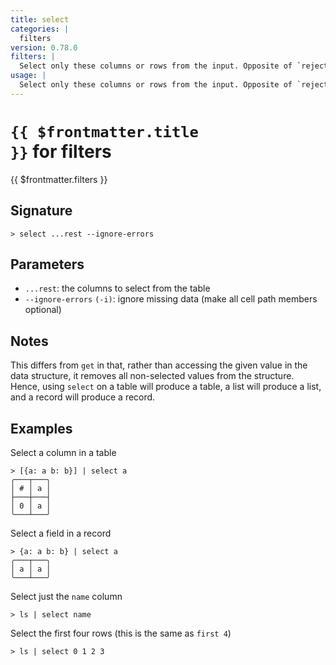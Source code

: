 ```yaml
---
title: select
categories: |
  filters
version: 0.78.0
filters: |
  Select only these columns or rows from the input. Opposite of `reject`.
usage: |
  Select only these columns or rows from the input. Opposite of `reject`.
---
```


# <code>{{ $frontmatter.title }}</code> for filters

<div class='command-title'>{{ $frontmatter.filters }}</div>

## Signature

```> select ...rest --ignore-errors```

## Parameters

 -  `...rest`: the columns to select from the table
 -  `--ignore-errors` `(-i)`: ignore missing data (make all cell path members optional)

## Notes
This differs from `get` in that, rather than accessing the given value in the data structure,
it removes all non-selected values from the structure. Hence, using `select` on a table will
produce a table, a list will produce a list, and a record will produce a record.
## Examples

Select a column in a table
```shell
> [{a: a b: b}] | select a
╭───┬───╮
│ # │ a │
├───┼───┤
│ 0 │ a │
╰───┴───╯

```

Select a field in a record
```shell
> {a: a b: b} | select a
╭───┬───╮
│ a │ a │
╰───┴───╯
```

Select just the `name` column
```shell
> ls | select name

```

Select the first four rows (this is the same as `first 4`)
```shell
> ls | select 0 1 2 3

```
